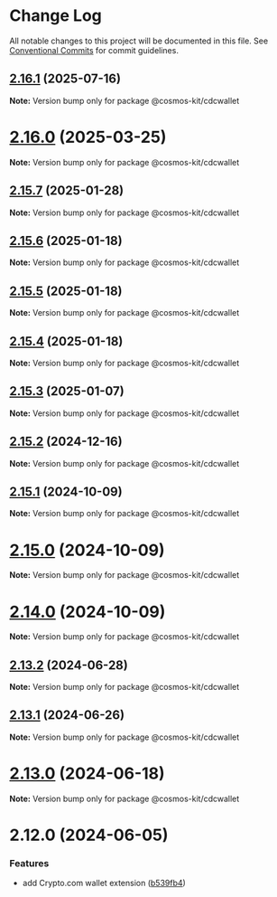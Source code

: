 # Change Log

All notable changes to this project will be documented in this file.
See [Conventional Commits](https://conventionalcommits.org) for commit guidelines.

## [2.16.1](https://github.com/hyperweb-io/cosmos-kit/compare/@cosmos-kit/cdcwallet@2.16.0...@cosmos-kit/cdcwallet@2.16.1) (2025-07-16)

**Note:** Version bump only for package @cosmos-kit/cdcwallet





# [2.16.0](https://github.com/hyperweb-io/cosmos-kit/compare/@cosmos-kit/cdcwallet@2.15.7...@cosmos-kit/cdcwallet@2.16.0) (2025-03-25)

**Note:** Version bump only for package @cosmos-kit/cdcwallet

## [2.15.7](https://github.com/hyperweb-io/cosmos-kit/compare/@cosmos-kit/cdcwallet@2.15.6...@cosmos-kit/cdcwallet@2.15.7) (2025-01-28)

**Note:** Version bump only for package @cosmos-kit/cdcwallet

## [2.15.6](https://github.com/hyperweb-io/cosmos-kit/compare/@cosmos-kit/cdcwallet@2.15.5...@cosmos-kit/cdcwallet@2.15.6) (2025-01-18)

**Note:** Version bump only for package @cosmos-kit/cdcwallet

## [2.15.5](https://github.com/hyperweb-io/cosmos-kit/compare/@cosmos-kit/cdcwallet@2.15.4...@cosmos-kit/cdcwallet@2.15.5) (2025-01-18)

**Note:** Version bump only for package @cosmos-kit/cdcwallet

## [2.15.4](https://github.com/hyperweb-io/cosmos-kit/compare/@cosmos-kit/cdcwallet@2.15.3...@cosmos-kit/cdcwallet@2.15.4) (2025-01-18)

**Note:** Version bump only for package @cosmos-kit/cdcwallet

## [2.15.3](https://github.com/hyperweb-io/cosmos-kit/compare/@cosmos-kit/cdcwallet@2.15.2...@cosmos-kit/cdcwallet@2.15.3) (2025-01-07)

**Note:** Version bump only for package @cosmos-kit/cdcwallet

## [2.15.2](https://github.com/hyperweb-io/cosmos-kit/compare/@cosmos-kit/cdcwallet@2.15.1...@cosmos-kit/cdcwallet@2.15.2) (2024-12-16)

**Note:** Version bump only for package @cosmos-kit/cdcwallet

## [2.15.1](https://github.com/hyperweb-io/cosmos-kit/compare/@cosmos-kit/cdcwallet@2.15.0...@cosmos-kit/cdcwallet@2.15.1) (2024-10-09)

**Note:** Version bump only for package @cosmos-kit/cdcwallet

# [2.15.0](https://github.com/hyperweb-io/cosmos-kit/compare/@cosmos-kit/cdcwallet@2.14.0...@cosmos-kit/cdcwallet@2.15.0) (2024-10-09)

**Note:** Version bump only for package @cosmos-kit/cdcwallet

# [2.14.0](https://github.com/hyperweb-io/cosmos-kit/compare/@cosmos-kit/cdcwallet@2.13.2...@cosmos-kit/cdcwallet@2.14.0) (2024-10-09)

**Note:** Version bump only for package @cosmos-kit/cdcwallet

## [2.13.2](https://github.com/hyperweb-io/cosmos-kit/compare/@cosmos-kit/cdcwallet@2.13.1...@cosmos-kit/cdcwallet@2.13.2) (2024-06-28)

**Note:** Version bump only for package @cosmos-kit/cdcwallet

## [2.13.1](https://github.com/hyperweb-io/cosmos-kit/compare/@cosmos-kit/cdcwallet@2.13.0...@cosmos-kit/cdcwallet@2.13.1) (2024-06-26)

**Note:** Version bump only for package @cosmos-kit/cdcwallet

# [2.13.0](https://github.com/hyperweb-io/cosmos-kit/compare/@cosmos-kit/cdcwallet@2.12.0...@cosmos-kit/cdcwallet@2.13.0) (2024-06-18)

**Note:** Version bump only for package @cosmos-kit/cdcwallet

# 2.12.0 (2024-06-05)

### Features

- add Crypto.com wallet extension ([b539fb4](https://github.com/hyperweb-io/cosmos-kit/commit/b539fb4e7939b60918b916e0b270f91f2c17d4f0))
